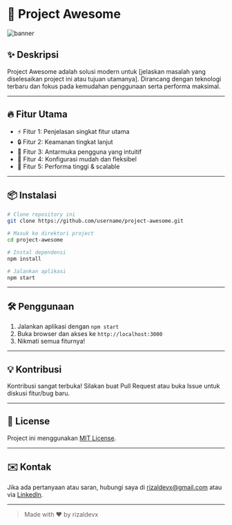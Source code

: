 
# 🚀 Project Awesome

![banner](https://user-images.githubusercontent.com/your-image/banner.png)

## ✨ Deskripsi

Project Awesome adalah solusi modern untuk [jelaskan masalah yang diselesaikan project ini atau tujuan utamanya]. Dirancang dengan teknologi terbaru dan fokus pada kemudahan penggunaan serta performa maksimal.

---

## 🔥 Fitur Utama

- ⚡️ Fitur 1: Penjelasan singkat fitur utama
- 🔒 Fitur 2: Keamanan tingkat lanjut
- 🎨 Fitur 3: Antarmuka pengguna yang intuitif
- 🔧 Fitur 4: Konfigurasi mudah dan fleksibel
- 🚀 Fitur 5: Performa tinggi & scalable

---

## 📦 Instalasi

```bash
# Clone repository ini
git clone https://github.com/username/project-awesome.git

# Masuk ke direktori project
cd project-awesome

# Instal dependensi
npm install

# Jalankan aplikasi
npm start
```

---

## 🛠️ Penggunaan

1. Jalankan aplikasi dengan `npm start`
2. Buka browser dan akses ke `http://localhost:3000`
3. Nikmati semua fiturnya!

---

## 💡 Kontribusi

Kontribusi sangat terbuka! Silakan buat Pull Request atau buka Issue untuk diskusi fitur/bug baru.

---

## 📄 License

Project ini menggunakan [MIT License](LICENSE).

---

## ✉️ Kontak

Jika ada pertanyaan atau saran, hubungi saya di [rizaldevx@gmail.com](mailto:rizaldevx@gmail.com) atau via [LinkedIn](https://www.linkedin.com/in/username).

---

> Made with ❤️ by rizaldevx
